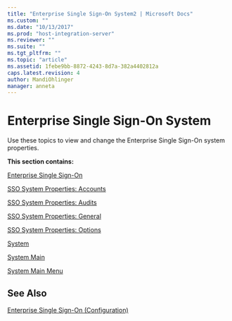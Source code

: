 ```yaml
---
title: "Enterprise Single Sign-On System2 | Microsoft Docs"
ms.custom: ""
ms.date: "10/13/2017"
ms.prod: "host-integration-server"
ms.reviewer: ""
ms.suite: ""
ms.tgt_pltfrm: ""
ms.topic: "article"
ms.assetid: 1febe9bb-8872-4243-8d7a-382a4402812a
caps.latest.revision: 4
author: MandiOhlinger
manager: anneta
---
```

# Enterprise Single Sign-On System
Use these topics to view and change the Enterprise Single Sign-On system properties.  
  
 **This section contains:**  
  
 [Enterprise Single Sign-On](../core/enterprise-single-sign-on.md)  
  
 [SSO System Properties: Accounts](../core/sso-system-properties-accounts.md)  
  
 [SSO System Properties: Audits](../core/sso-system-properties-audits.md)  
  
 [SSO System Properties: General](../core/sso-system-properties-general.md)  
  
 [SSO System Properties: Options](../core/sso-system-properties-options.md)  
  
 [System](../core/system.md)  
  
 [System Main](../core/system-main.md)  
  
 [System Main Menu](../core/system-main-menu.md)  
  
## See Also  
 [Enterprise Single Sign-On (Configuration)](../core/enterprise-single-sign-on-configuration.md)